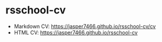 # rsschool-cv

- Markdown CV: https://jasper7466.github.io/rsschool-cv/cv
- HTML CV: https://jasper7466.github.io/rsschool-cv
